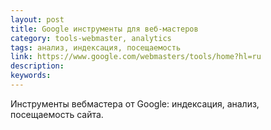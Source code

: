 ```yaml
---
layout: post
title: Google инструменты для веб-мастеров
category: tools-webmaster, analytics
tags: анализ, индексация, посещаемость
link: https://www.google.com/webmasters/tools/home?hl=ru
description:
keywords:
---
```


<p>Инструменты вебмастера от Google: индексация, анализ, посещаемость сайта.</p>
